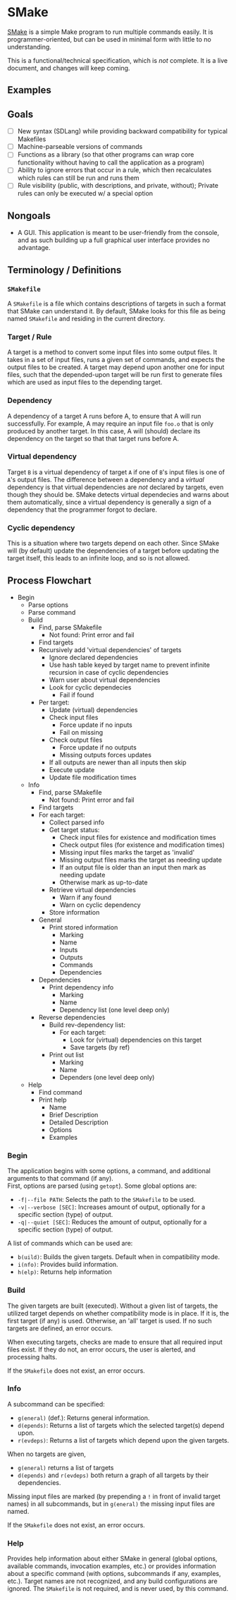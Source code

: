 # SMake #

[SMake][smake] is a simple Make program to run multiple commands easily. It is
programmer-oriented, but can be used in minimal form with little to no
understanding.

This is a functional/technical specification, which is _not_ complete. It is a
live document, and changes will keep coming.

## Examples ##

## Goals ##
* [ ] New syntax (SDLang) while providing backward compatibility for typical
      Makefiles
* [ ] Machine-parseable versions of commands
* [ ] Functions as a library (so that other programs can wrap core
      functionality without having to call the application as a program)
* [ ] Ability to ignore errors that occur in a rule, which then recalculates
      which rules can still be run and runs them
* [ ] Rule visibility (public, with descriptions, and private, without);
      Private rules can only be executed w/ a special option

## Nongoals ##

* A GUI. This application is meant to be user-friendly from the console, and as
  such building up a full graphical user interface provides no advantage.

## Terminology / Definitions ##

### `SMakefile`
A `SMakefile` is a file which contains descriptions of targets in such a format
that SMake can understand it. By default, SMake looks for this file as being
named `SMakefile` and residing in the current directory.

### Target / Rule
A target is a method to convert some input files into some output files. It
takes in a set of input files, runs a given set of commands, and expects the
output files to be created. A target may depend upon another one for input
files, such that the depended-upon target will be run first to generate files
which are used as input files to the depending target.

### Dependency
A dependency of a target A runs before A, to ensure that A will run
successfully. For example, A may require an input file `foo.o` that is only
produced by another target. In this case, A will (should) declare its
dependency on the target so that that target runs before A.

### Virtual dependency
Target `B` is a virtual dependency of target `A` if one of `B`'s input files is
one of `A`'s output files.
The difference between a dependency and a _virtual_ dependency is that virtual
dependencies are _not_ declared by targets, even though they should be. SMake
detects virtual dependecies and warns about them automatically, since a virtual
dependency is generally a sign of a dependency that the programmer forgot to
declare.

### Cyclic dependency
This is a situation where two targets depend on each other. Since SMake will
(by default) update the dependencies of a target before updating the target
itself, this leads to an infinite loop, and so is not allowed.

## Process Flowchart ##
* Begin
  - Parse options
  - Parse command
  * Build
    - Find, parse SMakefile
      - Not found: Print error and fail
    - Find targets
    - Recursively add 'virtual dependencies' of targets
      + Ignore declared dependencies
      + Use hash table keyed by target name to prevent infinite recursion in
        case of cyclic dependencies
      - Warn user about virtual dependencies
      - Look for cyclic dependecies
        - Fail if found
    - Per target:
      - Update (virtual) dependencies
      - Check input files
        - Force update if no inputs
        - Fail on missing
      - Check output files
        - Force update if no outputs
        - Missing outputs forces updates
      - If all outputs are newer than all inputs then skip
      - Execute update
      - Update file modification times
  * Info
    - Find, parse SMakefile
      - Not found: Print error and fail
    - Find targets
    - For each target:
      - Collect parsed info
      - Get target status:
        - Check input files for existence and modification times
        - Check output files (for existence and modification times)
        - Missing input files marks the target as 'invalid'
        - Missing output files marks the target as needing update
        - If an output file is older than an input then mark as needing update
        - Otherwise mark as up-to-date
      - Retrieve virtual dependencies
        - Warn if any found
        - Warn on cyclic dependency
      - Store information
    * General
      - Print stored information
        + Marking
        + Name
        + Inputs
        + Outputs
        + Commands
        + Dependencies
    * Dependencies
      - Print dependency info
        + Marking
        + Name
        + Dependency list (one level deep only)
    * Reverse dependencies
      - Build rev-dependency list:
        - For each target:
          - Look for (virtual) dependencies on this target
          - Save targets (by ref)
      - Print out list
        + Marking
        + Name
        + Dependers (one level deep only)
  * Help
    - Find command
    - Print help
      + Name
      + Brief Description
      + Detailed Description
      + Options
      + Examples

### Begin
The application begins with some options, a command, and additional arguments
to that command (if any).  
First, options are parsed (using `getopt`). Some global options are:
* `-f|--file PATH`: Selects the path to the `SMakefile` to be used.
* `-v|--verbose [SEC]`: Increases amount of output, optionally for a specific
                        section (type) of output.
* `-q|--quiet [SEC]`: Reduces the amount of output, optionally for a specific
                      section (type) of output.

A list of commands which can be used are:
* `b(uild)`: Builds the given targets. Default when in compatibility mode.
* `i(nfo)`: Provides build information.
* `h(elp)`: Returns help information

### Build
The given targets are built (executed). Without a given list of targets, the
utilized target depends on whether compatibility mode is in place. If it is,
the first target (if any) is used. Otherwise, an 'all' target is used. If no
such targets are defined, an error occurs.

When executing targets, checks are made to ensure that all required input files
exist. If they do not, an error occurs, the user is alerted, and processing
halts.

If the `SMakefile` does not exist, an error occurs.

### Info
A subcommand can be specified:
* `g(eneral)` (def.): Returns general information.
* `d(epends)`: Returns a list of targets which the selected target(s) depend
               upon.
* `r(evdeps)`: Returns a list of targets which depend upon the given targets.

When no targets are given,
* `g(eneral)` returns a list of targets
* `d(epends)` and `r(evdeps)` both return a graph of all targets by their
                              dependencies.

Missing input files are marked (by prepending a `!` in front of invalid target
names) in all subcommands, but in `g(eneral)` the missing input files are
named.

If the `SMakefile` does not exist, an error occurs.

### Help
Provides help information about either SMake in general (global options,
available commands, invocation examples, etc.) or provides information about a
specific command (with options, subcommands if any, examples, etc.). Target
names are not recognized, and any build configurations are ignored.
The `SMakefile` is not required, and is never used, by this command.

[smake]: https://github.com/araspik/smake
